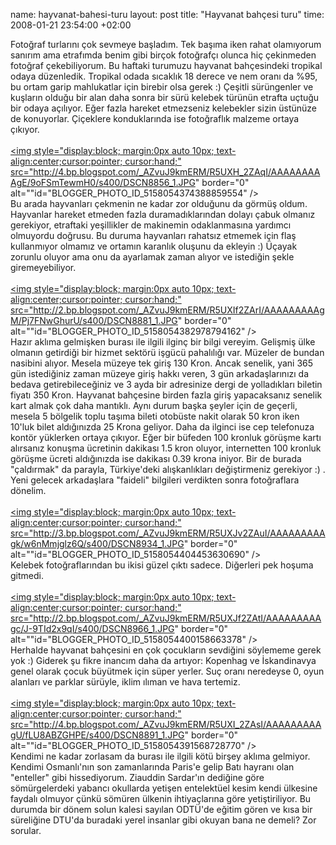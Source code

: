 name: hayvanat-bahesi-turu
layout: post
title: "Hayvanat bahçesi turu"
time: 2008-01-21 23:54:00 +02:00

Fotoğraf turlarını çok sevmeye başladım. Tek başıma iken rahat olamıyorum sanırım ama etrafımda benim gibi birçok fotoğrafçı olunca hiç çekinmeden fotoğraf çekebiliyorum. Bu haftaki turumuzu hayvanat bahçesindeki tropikal odaya düzenledik. Tropikal odada sıcaklık 18 derece ve nem oranı da %95, bu ortam garip mahlukatlar için birebir olsa gerek :) Çeşitli sürüngenler ve kuşların olduğu bir alan daha sonra bir sürü kelebek türünün etrafta uçtuğu bir odaya açılıyor. Eğer fazla hareket etmezseniz kelebekler sizin üstünüze de konuyorlar. Çiçeklere konduklarında ise fotoğraflık malzeme ortaya çıkıyor.<br /><br /><a href="http://4.bp.blogspot.com/_AZvuJ9kmERM/R5UXH_2ZAqI/AAAAAAAAAgE/9oFSmTewmH0/s1600-h/DSCN8856_1.JPG"><img style="display:block; margin:0px auto 10px; text-align:center;cursor:pointer; cursor:hand;" src="http://4.bp.blogspot.com/_AZvuJ9kmERM/R5UXH_2ZAqI/AAAAAAAAAgE/9oFSmTewmH0/s400/DSCN8856_1.JPG" border="0" alt=""id="BLOGGER_PHOTO_ID_5158054374388859554" /></a><br />Bu arada hayvanları çekmenin ne kadar zor olduğunu da görmüş oldum. Hayvanlar hareket etmeden fazla duramadıklarından dolayı çabuk olmanız gerekiyor, etraftaki yeşillikler de makinemin odaklanmasına yardımcı olmuyordu doğrusu. Bu duruma hayvanları rahatsız etmemek için flaş kullanmıyor olmamız ve ortamın karanlık oluşunu da ekleyin :) Üçayak zorunlu oluyor ama onu da ayarlamak zaman alıyor ve istediğin şekle giremeyebiliyor.<br /><br /><a href="http://2.bp.blogspot.com/_AZvuJ9kmERM/R5UXIf2ZArI/AAAAAAAAAgM/Pj7FNwGhurU/s1600-h/DSCN8881_1.JPG"><img style="display:block; margin:0px auto 10px; text-align:center;cursor:pointer; cursor:hand;" src="http://2.bp.blogspot.com/_AZvuJ9kmERM/R5UXIf2ZArI/AAAAAAAAAgM/Pj7FNwGhurU/s400/DSCN8881_1.JPG" border="0" alt=""id="BLOGGER_PHOTO_ID_5158054382978794162" /></a><br />Hazır aklıma gelmişken burası ile ilgili ilginç bir bilgi vereyim. Gelişmiş ülke olmanın getirdiği bir hizmet sektörü işgücü pahalılığı var. Müzeler de bundan nasibini alıyor. Mesela müzeye tek giriş 130 Kron. Ancak senelik, yani 365 gün istediğiniz zaman müzeye giriş hakkı veren, 3 gün arkadaşlarınızı da bedava getirebileceğiniz ve 3 ayda bir adresinize dergi de yolladıkları biletin fiyatı 350 Kron. Hayvanat bahçesine birden fazla giriş yapacaksanız senelik kart almak çok daha mantıklı. Aynı durum başka şeyler için de geçerli, mesela 5 bölgelik toplu taşıma bileti otobüste nakit olarak 50 kron iken 10'luk bilet aldığınızda 25 Krona geliyor. Daha da ilginci ise cep telefonuza kontör yüklerken ortaya çıkıyor. Eğer bir büfeden 100 kronluk görüşme kartı alırsanız konuşma ücretinin dakikası 1.5 kron oluyor, internetten 100 kronluk görüşme ücreti aldığınızda ise dakikası 0.39 krona iniyor. Bir de burada "çaldırmak" da parayla, Türkiye'deki alışkanlıkları değiştirmeniz gerekiyor :) . Yeni gelecek arkadaşlara "faideli" bilgileri verdikten sonra fotoğraflara dönelim.<br /><br /><a href="http://3.bp.blogspot.com/_AZvuJ9kmERM/R5UXJv2ZAuI/AAAAAAAAAgk/w6nMmjglz6Q/s1600-h/DSCN8934_1.JPG"><img style="display:block; margin:0px auto 10px; text-align:center;cursor:pointer; cursor:hand;" src="http://3.bp.blogspot.com/_AZvuJ9kmERM/R5UXJv2ZAuI/AAAAAAAAAgk/w6nMmjglz6Q/s400/DSCN8934_1.JPG" border="0" alt=""id="BLOGGER_PHOTO_ID_5158054404453630690" /></a><br />Kelebek fotoğraflarından bu ikisi güzel çıktı sadece. Diğerleri pek hoşuma gitmedi.<br /><br /><a href="http://2.bp.blogspot.com/_AZvuJ9kmERM/R5UXJf2ZAtI/AAAAAAAAAgc/J-9TId2x9qI/s1600-h/DSCN8966_1.JPG"><img style="display:block; margin:0px auto 10px; text-align:center;cursor:pointer; cursor:hand;" src="http://2.bp.blogspot.com/_AZvuJ9kmERM/R5UXJf2ZAtI/AAAAAAAAAgc/J-9TId2x9qI/s400/DSCN8966_1.JPG" border="0" alt=""id="BLOGGER_PHOTO_ID_5158054400158663378" /></a><br />Herhalde hayvanat bahçesini en çok çocukların sevdiğini söylememe gerek yok :) Giderek şu fikre inancım daha da artıyor: Kopenhag ve İskandinavya genel olarak çocuk büyütmek için süper yerler. Suç oranı neredeyse 0, oyun alanları ve parklar sürüyle, iklim ılıman ve hava tertemiz. <br /><br /><a href="http://4.bp.blogspot.com/_AZvuJ9kmERM/R5UXI_2ZAsI/AAAAAAAAAgU/fLU8ABZGHPE/s1600-h/DSCN8891_1.JPG"><img style="display:block; margin:0px auto 10px; text-align:center;cursor:pointer; cursor:hand;" src="http://4.bp.blogspot.com/_AZvuJ9kmERM/R5UXI_2ZAsI/AAAAAAAAAgU/fLU8ABZGHPE/s400/DSCN8891_1.JPG" border="0" alt=""id="BLOGGER_PHOTO_ID_5158054391568728770" /></a><br />Kendimi ne kadar zorlasam da burası ile ilgili kötü birşey aklıma gelmiyor. Kendimi Osmanlı'nın son zamanlarında Paris'e gelip Batı hayranı olan "enteller" gibi hissediyorum. Ziauddin Sardar'ın dediğine göre sömürgelerdeki yabancı okullarda yetişen entelektüel kesim kendi ülkesine faydalı olmuyor çünkü sömüren ülkenin ihtiyaçlarına göre yetiştiriliyor. Bu durumda bir dönem solun kalesi sayılan ODTÜ'de eğitim gören ve kısa bir süreliğine DTU'da buradaki yerel insanlar gibi okuyan bana ne demeli? Zor sorular.
